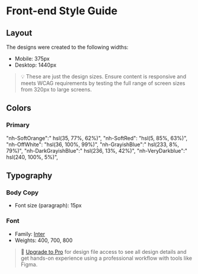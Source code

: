# Front-end Style Guide

## Layout

The designs were created to the following widths:

- Mobile: 375px
- Desktop: 1440px

> 💡 These are just the design sizes. Ensure content is responsive and meets WCAG requirements by testing the full range of screen sizes from 320px to large screens.

## Colors

### Primary

"nh-SoftOrange":" hsl(35, 77%, 62%)",
"nh-SoftRed": "hsl(5, 85%, 63%)",
"nh-OffWhite": "hsl(36, 100%, 99%)",
"nh-GrayishBlue":" hsl(233, 8%, 79%)",
"nh-DarkGrayishBlue":" hsl(236, 13%, 42%)",
"nh-VeryDarkblue":" hsl(240, 100%, 5%)",

## Typography

### Body Copy

- Font size (paragraph): 15px

### Font

- Family: [Inter](https://fonts.google.com/specimen/Inter)
- Weights: 400, 700, 800

> 💎 [Upgrade to Pro](https://www.frontendmentor.io/pro?ref=style-guide) for design file access to see all design details and get hands-on experience using a professional workflow with tools like Figma.
